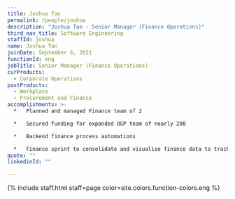 ```yaml
---
title: Joshua Tan
permalink: /people/joshua
description: "Joshua Tan - Senior Manager (Finance Operations)"
third_nav_title: Software Engineering
staffId: joshua
name: Joshua Tan
joinDate: September 6, 2021
functionId: eng
jobTitle: Senior Manager (Finance Operations)
curProducts:
  - Corporate Operations
pastProducts:
  - Workplace
  - Procurement and Finance
accomplishments: >-
  *   Planned and managed Finance team of 2

  *   Secured funding for expanded OGP team of nearly 200

  *   Backend finance process automations

  *   Finance sprint to consolidate and visualise finance data to track OGP expenditure by team
quote: ""
linkedinId: ""

---
```


{% include staff.html staff=page color=site.colors.function-colors.eng %}
